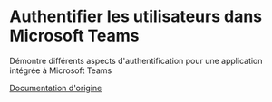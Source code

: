 # Authentifier les utilisateurs dans Microsoft Teams
Démontre différents aspects d'authentification pour une application intégrée à Microsoft Teams

[Documentation d'origine](https://docs.microsoft.com/fr-fr/microsoftteams/platform/concepts/authentication/authentication)

